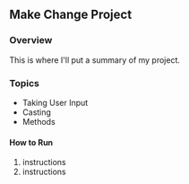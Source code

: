 ## Make Change Project

### Overview

This is where I'll put a summary of my project.

### Topics
* Taking User Input
* Casting
* Methods

#### How to Run

1. instructions
2. instructions
